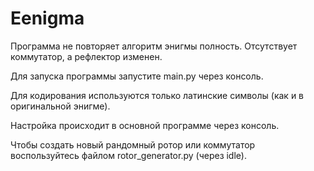 # Eenigma
Программа не повторяет алгоритм энигмы полность.
Отсутствует коммутатор, а рефлектор изменен.

Для запуска программы запустите main.py через консоль.

Для кодирования используются только латинские символы (как и в оригинальной энигме).

Настройка происходит в основной программе через консоль.

Чтобы создать новый рандомный ротор или коммутатор воспользуйтесь файлом rotor_generator.py (через idle).
